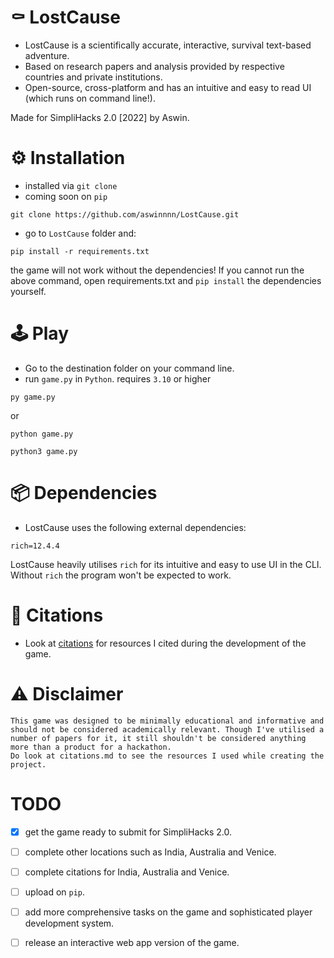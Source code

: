 # ⚰️ LostCause
- LostCause is a scientifically accurate, interactive, survival text-based adventure.
- Based on research papers and analysis provided by respective countries and private institutions.
- Open-source, cross-platform and has an intuitive and easy to read UI (which runs on command line!).

Made for SimpliHacks 2.0 [2022] by Aswin.



# ⚙️ Installation
- installed via `git clone`
- coming soon on `pip`
```
git clone https://github.com/aswinnnn/LostCause.git
```
- go to `LostCause` folder and:
```
pip install -r requirements.txt
```
the game will not work without the dependencies! If you cannot run the above command, open requirements.txt and `pip install` the dependencies yourself.



# 🕹️ Play
- Go to the destination folder on your command line.
- run `game.py` in `Python`. requires `3.10` or higher
```
py game.py
```
or
```
python game.py
```
```
python3 game.py
```


# 📦 Dependencies
- LostCause uses the following external dependencies:
```
rich=12.4.4
```
LostCause heavily utilises `rich` for its intuitive and easy to use UI in the CLI. Without `rich` the program won't be expected to work.

# 📰 Citations

- Look at [citations](citations.md) for resources I cited during the development of the game.

# ⚠️ Disclaimer
```
This game was designed to be minimally educational and informative and should not be considered academically relevant. Though I've utilised a number of papers for it, it still shouldn't be considered anything more than a product for a hackathon.
Do look at citations.md to see the resources I used while creating the project.
```
  
# TODO

- [x] get the game ready to submit for SimpliHacks 2.0.
- [ ] complete other locations such as India, Australia and Venice.
- [ ] complete citations for India, Australia and Venice.
- [ ] upload on `pip`.
- [ ] add more comprehensive tasks on the game and sophisticated player development system.
- [ ] release an interactive web app version of the game.







